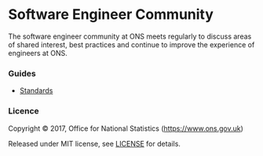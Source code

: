 Software Engineer Community
===========================

The software engineer community at ONS meets regularly to discuss areas of shared
interest, best practices and continue to improve the experience of engineers at ONS.

### Guides

* [Standards](standards/README.md)

### Licence

Copyright ©‎ 2017, Office for National Statistics (https://www.ons.gov.uk)

Released under MIT license, see [LICENSE](LICENSE.md) for details.
